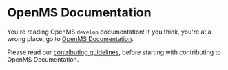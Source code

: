 OpenMS Documentation
====================

You're reading OpenMS `develop` documentation! If you think, you're at a wrong place, go to [OpenMS Documentation](https://openms.readthedocs.io/en/develop/docs/index.html).

Please read our [contributing guidelines](.github/CONTRIBUTING.md), before starting with
contributing to OpenMS Documentation.
